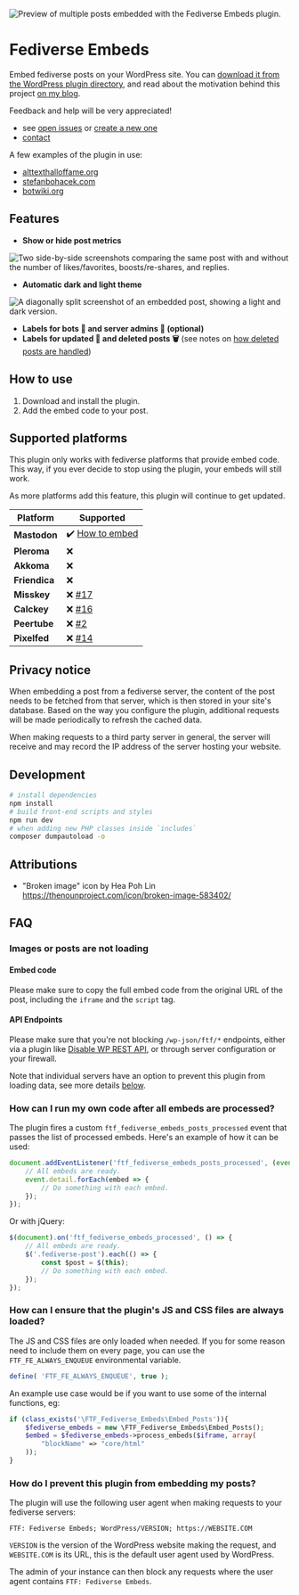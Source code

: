 ![Preview of multiple posts embedded with the Fediverse Embeds plugin.](./images/screenshots/main.png)

# Fediverse Embeds

Embed fediverse posts on your WordPress site. You can [download it from the WordPress plugin directory](https://wordpress.org/plugins/fediverse-embeds/), and read about the motivation behind this project [on my blog](https://stefanbohacek.com/project/wordpress-plugin-for-fediverse-embeds/).

Feedback and help will be very appreciated!

- see [open issues](https://github.com/stefanbohacek/fediverse-embeds-wordpress-plugin/issues?q=is%3Aissue+is%3Aopen+sort%3Aupdated-desc) or [create a new one](https://github.com/stefanbohacek/fediverse-embeds-wordpress-plugin/issues/new)
- [contact](https://stefanbohacek.com/contact/)

A few examples of the plugin in use:

- [alttexthalloffame.org](https://alttexthalloffame.org/)
- [stefanbohacek.com](https://stefanbohacek.com/blog/a-netizens-guide-to-mastodon-fediverse/)
- [botwiki.org](https://botwiki.org/blog/what-kind-of-bots-are-posting-in-the-fediverse/)

## Features

- **Show or hide post metrics**

![Two side-by-side screenshots comparing the same post with and without the number of likes/favorites, boosts/re-shares, and replies.](./images/screenshots/post-metrics.png)

- **Automatic dark and light theme**

![A diagonally split screenshot of an embedded post, showing a light and dark version.](./images/screenshots/dark-light-theme.png)

- **Labels for bots 🤖 and server admins 👑 (optional)**
- **Labels for updated 📝 and deleted posts 🗑️** (see notes on [how deleted posts are handled](https://github.com/stefanbohacek/fediverse-embeds-wordpress-plugin/issues/1))

## How to use

<!-- 1. [Install the plugin.](https://wordpress.org/plugins/ftf_fediverse_embeds) -->
1. Download and install the plugin.
2. Add the embed code to your post.

## Supported platforms

This plugin only works with fediverse platforms that provide embed code. This way, if you ever decide to stop using the plugin, your embeds will still work.

As more platforms add this feature, this plugin will continue to get updated.

| **Platform**  | **Supported**   |
|---------------|-----------------|
| **Mastodon**  | ✔️ [How to embed](https://fedi.tips/how-to-embed-mastodon-posts-on-a-website/) |
| **Pleroma**   | ❌              |
| **Akkoma**    | ❌              |
| **Friendica** | ❌              |
| **Misskey**   | ❌ [#17](https://github.com/stefanbohacek/fediverse-embeds-wordpress-plugin/issues/17)          |
| **Calckey**   | ❌ [#16](https://github.com/stefanbohacek/fediverse-embeds-wordpress-plugin/issues/16)          |
| **Peertube**  | ❌ [#2](https://github.com/stefanbohacek/fediverse-embeds-wordpress-plugin/issues/2)           |
| **Pixelfed**  | ❌ [#14](https://github.com/stefanbohacek/fediverse-embeds-wordpress-plugin/issues/14)          |

## Privacy notice

When embedding a post from a fediverse server, the content of the post needs to be fetched from that server, which is then stored in your site's database. Based on the way you configure the plugin, additional requests will be made periodically to refresh the cached data.

When making requests to a third party server in general, the server will receive and may record the IP address of the server hosting your website.

## Development

```sh
# install dependencies
npm install
# build front-end scripts and styles
npm run dev
# when adding new PHP classes inside `includes`
composer dumpautoload -o 
```

## Attributions

- "Broken image" icon by Hea Poh Lin https://thenounproject.com/icon/broken-image-583402/

## FAQ

### Images or posts are not loading

#### Embed code

Please make sure to copy the full embed code from the original URL of the post, including the `iframe` and the `script` tag.

#### API Endpoints

Please make sure that you're not blocking `/wp-json/ftf/*` endpoints, either via a plugin like [Disable WP REST API](I:\OneDrive\Projects\WordPress\Plugins\fediverse-embeds\git\README.md), or through server configuration or your firewall.

Note that individual servers have an option to prevent this plugin from loading data, see more details [below](#how-do-i-prevent-this-plugin-from-embedding-my-posts).

### How can I run my own code after all embeds are processed?

The plugin fires a custom `ftf_fediverse_embeds_posts_processed` event that passes the list of processed embeds. Here's an example of how it can be used:

```js
document.addEventListener('ftf_fediverse_embeds_posts_processed', (event) => {
    // All embeds are ready.
    event.detail.forEach(embed => {
        // Do something with each embed.
    });
});
```

Or with jQuery:

```js
$(document).on('ftf_fediverse_embeds_processed', () => {
    // All embeds are ready.
    $('.fediverse-post').each(() => {
        const $post = $(this);
        // Do something with each embed.
    });
});
```

### How can I ensure that the plugin's JS and CSS files are always loaded?

The JS and CSS files are only loaded when needed. If you for some reason need to include them on every page, you can use the `FTF_FE_ALWAYS_ENQUEUE` environmental variable.

```php
define( 'FTF_FE_ALWAYS_ENQUEUE', true );
```

An example use case would be if you want to use some of the internal functions, eg:

```php
if (class_exists('\FTF_Fediverse_Embeds\Embed_Posts')){
    $fediverse_embeds = new \FTF_Fediverse_Embeds\Embed_Posts();
    $embed = $fediverse_embeds->process_embeds($iframe, array(
        "blockName" => "core/html"
    ));
}
```

### How do I prevent this plugin from embedding my posts?

The plugin will use the following user agent when making requests to your fediverse servers:

```
FTF: Fediverse Embeds; WordPress/VERSION; https://WEBSITE.COM
```

`VERSION` is the version of the WordPress website making the request, and `WEBSITE.COM` is its URL, this is the default user agent used by WordPress.

The admin of your instance can then block any requests where the user agent contains `FTF: Fediverse Embeds`.

